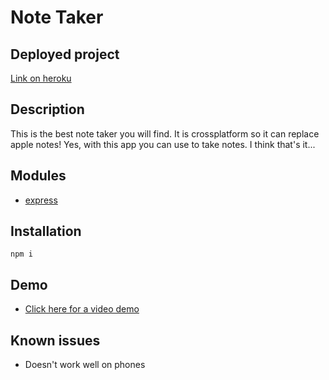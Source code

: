 # Note Taker

## Deployed project
[Link on heroku](https://intense-shelf-26175.herokuapp.com)


## Description
This is the best note taker you will find. It is crossplatform so it can replace apple notes! Yes, with this app you can use to take notes. I think that's it... 

## Modules

* [express](https://expressjs.com)


## Installation

```
npm i 
```


## Demo
* [Click here for a video demo](https://watch.screencastify.com/v/C59VCnlyLXQjY97M6g5r)





## Known issues

* Doesn't work well on phones